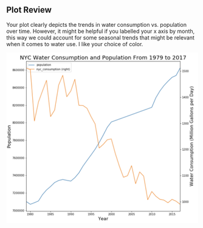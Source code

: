 ## Plot Review

Your plot clearly depicts the trends in water consumption vs. population over time.  However, it might be helpful if you labelled your x axis
by month, this way we could account for some seasonal trends that might be relevant when it comes to water use.  I like your choice of 
color.  

![alt text](NYC_water_consumption.png)
